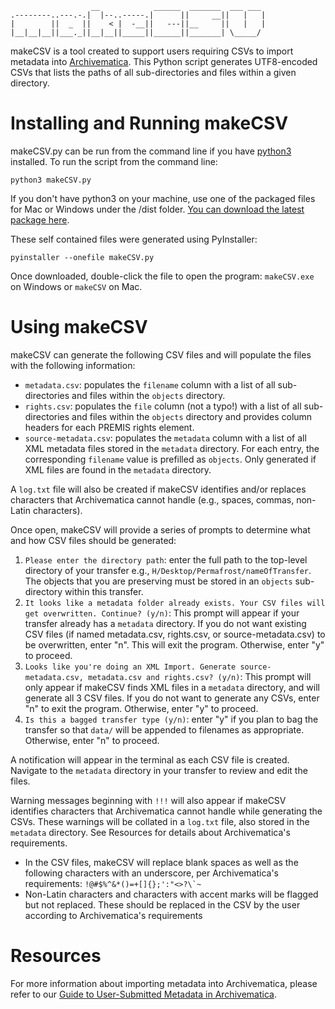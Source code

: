 ```
                  __            ______  _______  ___ ___ 
.--------..---.-.|  |--..-----.|      ||     __||   |   |
|        ||  _  ||    < |  -__||   ---||__     ||   |   |
|__|__|__||___._||__|__||_____||______||_______| \_____/  
```

makeCSV is a tool created to support users requiring CSVs to import metadata into [Archivematica](https://www.archivematica.org/en/). This Python script generates UTF8-encoded CSVs that lists the paths of all sub-directories and files within a given directory.

# Installing and Running makeCSV
makeCSV.py can be run from the command line if you have [python3](https://www.python.org/downloads/) installed. To run the script from the command line:

```
python3 makeCSV.py
```

If you don't have python3 on your machine, use one of the packaged files for Mac or Windows under the /dist folder. [You can download the latest package here](https://github.com/scholarsportal/makecsv/tags). 

These self contained files were generated using PyInstaller:

```
pyinstaller --onefile makeCSV.py
```

Once downloaded, double-click the file to open the program: ```makeCSV.exe``` on Windows or ```makeCSV``` on Mac.


# Using makeCSV
makeCSV can generate the following CSV files and will populate the files with the following information:
- ```metadata.csv```: populates the ```filename``` column with a list of all sub-directories and files within the ```objects``` directory.
- ```rights.csv```: populates the ```file``` column (not a typo!) with a list of all sub-directories and files within the ```objects``` directory and provides column headers for each PREMIS rights element.
- ```source-metadata.csv```: populates the ```metadata``` column with a list of all XML metadata files stored in the ```metadata``` directory. For each entry, the corresponding ```filename``` value is prefilled as ```objects```. Only generated if XML files are found in the ```metadata``` directory.

A ```log.txt``` file will also be created if makeCSV identifies and/or replaces characters that Archivematica cannot handle (e.g., spaces, commas, non-Latin characters).

Once open, makeCSV will provide a series of prompts to determine what and how CSV files should be generated:
1. ```Please enter the directory path```: enter the full path to the top-level directory of your transfer e.g., ```H/Desktop/Permafrost/nameOfTransfer```. The objects that you are preserving must be stored in an ```objects``` sub-directory within this transfer.
2. ```It looks like a metadata folder already exists. Your CSV files will get overwritten. Continue? (y/n)```: This prompt will appear if your transfer already has a ```metadata``` directory. If you do not want existing CSV files (if named metadata.csv, rights.csv, or source-metadata.csv) to be overwritten, enter "n". This will exit the program. Otherwise, enter "y" to proceed.
3. ```Looks like you're doing an XML Import. Generate source-metadata.csv, metadata.csv and rights.csv? (y/n)```: This prompt will only appear if makeCSV finds XML files in a ```metadata``` directory, and will generate all 3 CSV files. If you do not want to generate any CSVs, enter "n" to exit the program. Otherwise, enter "y" to proceed.
4. ```Is this a bagged transfer type (y/n)```: enter "y" if you plan to bag the transfer so that ```data/``` will be appended to filenames as appropriate. Otherwise, enter "n" to proceed.

A notification will appear in the terminal as each CSV file is created. Navigate to the ```metadata``` directory in your transfer to review and edit the files.

Warning messages beginning with ```!!!``` will also appear if makeCSV identifies characters that Archivematica cannot handle while generating the CSVs. These warnings will be collated in a ```log.txt``` file, also stored in the ```metadata``` directory. See Resources for details about Archivematica's requirements.
- In the CSV files, makeCSV will replace blank spaces as well as the following characters with an underscore, per Archivematica's requirements: ```!@#$%^&*()=+[]{};':"<>?\`~```
- Non-Latin characters and characters with accent marks will be flagged but not replaced. These should be replaced in the CSV by the user according to Archivematica's requirements

# Resources
For more information about importing metadata into Archivematica, please refer to our [Guide to User-Submitted Metadata in Archivematica](https://learn.scholarsportal.info/all-guides/a-guide-to-user-submitted-metadata-in-archivematica/).

